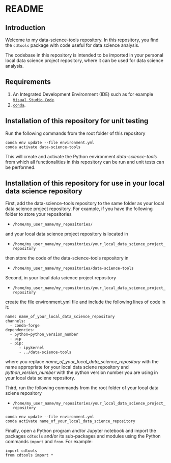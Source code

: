 # README #

## Introduction

Welcome to my data-science-tools repository. In this repository, you find the `cdtools`
package with code useful for data science analysis.

The codebase in this repository is intended to be imported in your personal local data
science project repository, where it can be used for data science analysis.

## Requirements

1. An Integrated Development Environment (IDE) such as for example
[`Visual Studio Code`](https://code.visualstudio.com/).
2. [`conda`](https://docs.conda.io/projects/conda/en/stable/).

## Installation of this repository for unit testing

Run the following commands from the root folder of this repository

```
conda env update --file environment.yml
conda activate data-science-tools
```

This will create and activate the Python environment *data-science-tools* from which
all functionalities in this repository can be run and unit tests can be performed.

## Installation of this repository for use in your local data science repository

First, add the data-science-tools repository to the same folder as your local data
science project repository. For example, if you have the following folder to store
your repositories

- `/home/my_user_name/my_repositories/`

and your local data science project repository is located in

- `/home/my_user_name/my_repositories/your_local_data_science_project_repository`

then store the code of the data-science-tools repository in

- `/home/my_user_name/my_repositories/data-science-tools`

Second, in your local data science project repository

- `/home/my_user_name/my_repositories/your_local_data_science_project_repository`

create the file environment.yml file and include the following lines of code in it:

```
name: name_of_your_local_data_science_repository
channels:
  - conda-forge
dependencies:
  - python=python_version_number
  - pip
  - pip:
      - ipykernel
      - ../data-science-tools
```

where you replace *name_of_your_local_data_science_repository* with the name appropriate
for your local data sciene repository and *python_version_number* with the python
version number you are using in your local data sciene repository.

Third, run the following commands from the root folder of your local data sciene
repository

- `/home/my_user_name/my_repositories/your_local_data_science_project_repository`

```
conda env update --file environment.yml
conda activate name_of_your_local_data_science_repository
```

Finally, open a Python program and/or Jupyter notebook and import the packages `cdtools`
and/or its sub-packages and modules using the Python commands `import` and `from`. For
example:

```
import cdtools
from cdtools import *
```
